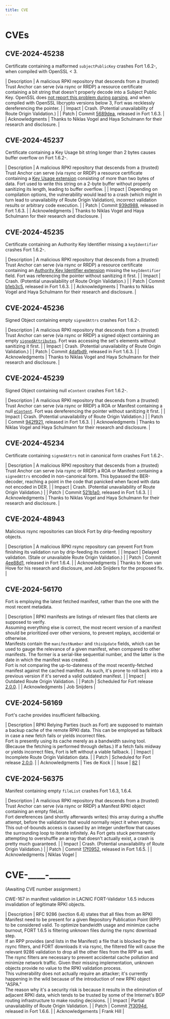 ```yaml
---
title: CVE
---
```


# CVEs

## CVE-2024-45238

Certificate containing a malformed `subjectPublicKey` crashes Fort 1.6.2-, when compiled with OpenSSL < 3.

| Description | A malicious RPKI repository that descends from a (trusted) Trust Anchor can serve (via rsync or RRDP) a resource certificate containing a bit string that doesn't properly decode into a Subject Public Key. OpenSSL does [not report this problem during parsing](https://github.com/openssl/openssl/blob/OpenSSL_1_1_1w/crypto/x509/x_pubkey.c#L152-L157), and when compiled with OpenSSL libcrypto versions below 3, Fort was recklessly dereferencing the pointer. |
| Impact | Crash. (Potential unavailability of Route Origin Validation.) |
| Patch | Commit [5689dea](https://github.com/NICMx/FORT-validator/commit/5689dea5e878fed28c5f338a27d7cda4151a14f1), released in Fort 1.6.3. |
| Acknowledgments | Thanks to Niklas Vogel and Haya Schulmann for their research and disclosure. |

## CVE-2024-45237

Certificate containing a Key Usage bit string longer than 2 bytes causes buffer overflow on Fort 1.6.2-.

| Description | A malicious RPKI repository that descends from a (trusted) Trust Anchor can serve (via rsync or RRDP) a resource certificate containing a [Key Usage extension](https://datatracker.ietf.org/doc/html/rfc5280#section-4.2.1.3) consisting of more than two bytes of data. Fort used to write this string on a 2-byte buffer without properly sanitizing its length, leading to buffer overflow. |
| Impact | Depending on compilation options, the vulnerability would lead to a crash (which might in turn lead to unavailability of Route Origin Validation), incorrect validation results or arbitrary code execution. |
| Patch | Commit [939d988](https://github.com/NICMx/FORT-validator/commit/939d988551d17996be73f52c376a70a3d6ba69f9), released in Fort 1.6.3. |
| Acknowledgments | Thanks to Niklas Vogel and Haya Schulmann for their research and disclosure. |

## CVE-2024-45235

Certificate containing an Authority Key Identifier missing a `keyIdentifier` crashes Fort 1.6.2-.

| Description | A malicious RPKI repository that descends from a (trusted) Trust Anchor can serve (via rsync or RRDP) a resource certificate containing an [Authority Key Identifier extension](https://datatracker.ietf.org/doc/html/rfc5280#section-4.2.1.1) missing the `keyIdentifier` field. Fort was referencing the pointer without sanitizing it first. |
| Impact | Crash. (Potential unavailability of Route Origin Validation.) |
| Patch | Commit [b1eb3c5](https://github.com/NICMx/FORT-validator/commit/b1eb3c507ae920859bbe294776ebc2bb30bb7e56), released in Fort 1.6.3. |
| Acknowledgments | Thanks to Niklas Vogel and Haya Schulmann for their research and disclosure. |

## CVE-2024-45236

Signed Object containing empty `signedAttrs` crashes Fort 1.6.2-.

| Description | A malicious RPKI repository that descends from a (trusted) Trust Anchor can serve (via rsync or RRDP) a signed object containing an empty [`signedAttributes`](https://datatracker.ietf.org/doc/html/rfc6488#section-2.1.6.4). Fort was accessing the set's elements without sanitizing it first. |
| Impact | Crash. (Potential unavailability of Route Origin Validation.) |
| Patch | Commit [4dafbd9](https://github.com/NICMx/FORT-validator/commit/4dafbd9de64a5a0616af97365bc1751465b29d2e), released in Fort 1.6.3. |
| Acknowledgments | Thanks to Niklas Vogel and Haya Schulmann for their research and disclosure. |

## CVE-2024-45239

Signed Object containing null `eContent` crashes Fort 1.6.2-.

| Description | A malicious RPKI repository that descends from a (trusted) Trust Anchor can serve (via rsync or RRDP) a ROA or Manifest containing a null [`eContent`](https://datatracker.ietf.org/doc/html/rfc6488#section-2.1.3.2). Fort was dereferencing the pointer without sanitizing it first. |
| Impact | Crash. (Potential unavailability of Route Origin Validation.) |
| Patch | Commit [942f921](https://github.com/NICMx/FORT-validator/commit/942f921ba7244cdcf4574cedc4c16392a7cc594b), released in Fort 1.6.3. |
| Acknowledgments | Thanks to Niklas Vogel and Haya Schulmann for their research and disclosure. |

## CVE-2024-45234

Certificate containing `signedAttrs` not in canonical form crashes Fort 1.6.2-.

| Description | A malicious RPKI repository that descends from a (trusted) Trust Anchor can serve (via rsync or RRDP) a ROA or Manifest containing a `signedAttrs` encoded in non-canonical form. This bypassed the BER-decoder, reaching a point in the code that panicked when faced with data not encoded in DER. |
| Impact | Crash. (Potential unavailability of Route Origin Validation.) |
| Patch | Commit [521b1a0](https://github.com/NICMx/FORT-validator/commit/521b1a0db5041258096fbabdf8fc1e10ecc793cf), released in Fort 1.6.3. |
| Acknowledgments | Thanks to Niklas Vogel and Haya Schulmann for their research and disclosure. |

## CVE-2024-48943

Malicious rsync repositories can block Fort by drip-feeding repository objects.

| Description | A malicious RPKI rsync repository can prevent Fort from finishing its validation run by drip-feeding its content. |
| Impact | Delayed validation. (Stale or unavailable Route Origin Validation.) |
| Patch | Commit [4ee88d1](https://github.com/NICMx/FORT-validator/commit/4ee88d1c3fa7df763dd52312134cd93c1ce50870), released in Fort 1.6.4. |
| Acknowledgments | Thanks to Koen van Hove for his research and disclosure, and Job Snijders for the proposed fix. |

## CVE-2024-56170

Fort is employing the latest fetched manifest, rather than the one with the most recent metadata.

| Description | RPKI manifests are listings of relevant files that clients are supposed to verify.<br>Assuming everything else is correct, the most recent version of a manifest should be prioritized over other versions, to prevent replays, accidental or otherwise.<br>Manifests contain the `manifestNumber` and `thisUpdate` fields, which can be used to gauge the relevance of a given manifest, when compared to other manifests. The former is a serial-like sequential number, and the latter is the date in which the manifest was created.<br>Fort is not comparing the up-to-dateness of the most recently-fetched manifest against the cached manifest. As such, it's prone to roll back into a previous version if it's served a valid outdated manifest. |
| Impact | Outdated Route Origin Validation. |
| Patch | Scheduled for Fort release [2.0.0](https://github.com/NICMx/FORT-validator/milestone/12). |
| Acknowledgments | Job Snijders |

## CVE-2024-56169

Fort's cache provides insufficient fallbacking.

| Description | RPKI Relying Parties (such as Fort) are supposed to maintain a backup cache of the remote RPKI data. This can be employed as fallback in case a new fetch fails or yields incorrect files.<br>Fort is presently using its cache merely as a bandwidth saving tool. (Because the fetching is performed through deltas.) If a fetch fails midway or yields incorrect files, Fort is left without a viable fallback. |
| Impact | Incomplete Route Origin Validation data. |
| Patch | Scheduled for Fort release [2.0.0](https://github.com/NICMx/FORT-validator/milestone/12). |
| Acknowledgments | Ties de Kock |
| Issue | [82](https://github.com/NICMx/FORT-validator/issues/82) |

## CVE-2024-56375

Manifest containing empty `fileList` crashes Fort 1.6.3, 1.6.4.

| Description | A malicious RPKI repository that descends from a (trusted) Trust Anchor can serve (via rsync or RRDP) a Manifest RPKI object containing an empty fileList.<br>Fort dereferences (and shortly afterwards writes) this array during a shuffle attempt, before the validation that would normally reject it when empty.<br>This out-of-bounds access is caused by an integer underflow that causes the surrounding loop to iterate infinitely. As Fort gets stuck permanently attempting to overshuffle an array that doesn't actually exist, a crash is pretty much guaranteed. |
| Impact | Crash. (Potential unavailability of Route Origin Validation.) |
| Patch | Commit [17f0952](https://github.com/NICMx/FORT-validator/commit/17f095210553182b0e0a28ee6fd41b0d3c8fc1d3), released in Fort 1.6.5. |
| Acknowledgments | Niklas Vogel |

# CVE-____-_____

(Awaiting CVE number assignment.)

CWE-167 in manifest validation in LACNIC FORT-Validator 1.6.5 induces invalidation of legitimate RPKI objects.

| Description | RFC 9286 (section 6.4) states that all files from an RPKI Manifest need to be present for a given Repository Publication Point (RPP) to be considered valid. To optimize bandwidth usage and minimize cache burnout, FORT 1.6.5 is filtering unknown files during the rsync download step.<br>If an RPP provides (and lists in the Manifest) a file that is blocked by the rsync filters, and FORT downloads it via rsync, the filtered file will cause the relevant 9286 validation to drop all the other files from the RPP as well.<br>The rsync filters are necessary to prevent accidental cache pollution and minimize network traffic. Given their missing implementation, unknown objects provide no value to the RPKI validation process.<br>This vulnerability does not actually require an attacker; it's currently happening in the wild because of the introduction of new RPKI object "ASPA."<br>The reason why it's a security risk is because it results in the elimination of adjacent RPKI data, which tends to be trusted by some of the Internet's BGP routing infrastructure to make routing decisions. |
| Impact | Partial unavailability of Route Origin Validation. |
| Patch | Commit [7f3094d](https://github.com/NICMx/FORT-validator/commit/7f3094d8d50c32df208ed81e54a1da78e33167d9), released in Fort 1.6.6. |
| Acknowledgements | Frank Hill |

